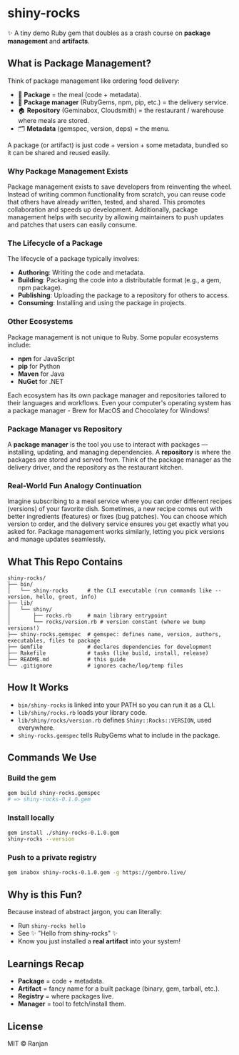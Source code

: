 # shiny-rocks

✨ A tiny demo Ruby gem that doubles as a crash course on **package management** and **artifacts**.

## What is Package Management?

Think of package management like ordering food delivery:
- 🍱 **Package** = the meal (code + metadata).
- 🛵 **Package manager** (RubyGems, npm, pip, etc.) = the delivery service.
- 🏠 **Repository** (Geminabox, Cloudsmith) = the restaurant / warehouse where meals are stored.
- 🗂️ **Metadata** (gemspec, version, deps) = the menu.

A package (or artifact) is just code + version + some metadata, bundled so it can be shared and reused easily.

### Why Package Management Exists

Package management exists to save developers from reinventing the wheel. Instead of writing common functionality from scratch, you can reuse code that others have already written, tested, and shared. This promotes collaboration and speeds up development. Additionally, package management helps with security by allowing maintainers to push updates and patches that users can easily consume.

### The Lifecycle of a Package

The lifecycle of a package typically involves:
- **Authoring**: Writing the code and metadata.
- **Building**: Packaging the code into a distributable format (e.g., a gem, npm package).
- **Publishing**: Uploading the package to a repository for others to access.
- **Consuming**: Installing and using the package in projects.

### Other Ecosystems

Package management is not unique to Ruby. Some popular ecosystems include:
- **npm** for JavaScript
- **pip** for Python
- **Maven** for Java
- **NuGet** for .NET

Each ecosystem has its own package manager and repositories tailored to their languages and workflows. Even your computer's operating system has a package manager - Brew for MacOS and Chocolatey for Windows!

### Package Manager vs Repository

A **package manager** is the tool you use to interact with packages — installing, updating, and managing dependencies. A **repository** is where the packages are stored and served from. Think of the package manager as the delivery driver, and the repository as the restaurant kitchen.

### Real-World Fun Analogy Continuation

Imagine subscribing to a meal service where you can order different recipes (versions) of your favorite dish. Sometimes, a new recipe comes out with better ingredients (features) or fixes (bug patches). You can choose which version to order, and the delivery service ensures you get exactly what you asked for. Package management works similarly, letting you pick versions and manage updates seamlessly.

## What This Repo Contains

```
shiny-rocks/
├── bin/
│   └── shiny-rocks      # the CLI executable (run commands like --version, hello, greet, info)
├── lib/
│   └── shiny/
│       ├── rocks.rb     # main library entrypoint
│       └── rocks/version.rb # version constant (where we bump versions!)
├── shiny-rocks.gemspec  # gemspec: defines name, version, authors, executables, files to package
├── Gemfile              # declares dependencies for development
├── Rakefile             # tasks (like build, install, release)
├── README.md            # this guide
└── .gitignore           # ignores cache/log/temp files
```

## How It Works

- `bin/shiny-rocks` is linked into your PATH so you can run it as a CLI.
- `lib/shiny/rocks.rb` loads your library code.
- `lib/shiny/rocks/version.rb` defines `Shiny::Rocks::VERSION`, used everywhere.
- `shiny-rocks.gemspec` tells RubyGems what to include in the package.

## Commands We Use

### Build the gem
```bash
gem build shiny-rocks.gemspec
# => shiny-rocks-0.1.0.gem
```

### Install locally
```bash
gem install ./shiny-rocks-0.1.0.gem
shiny-rocks --version
```

### Push to a private registry
```bash
gem inabox shiny-rocks-0.1.0.gem -g https://gembro.live/
```

## Why is this Fun?

Because instead of abstract jargon, you can literally:
- Run `shiny-rocks hello`
- See ✨ "Hello from shiny-rocks" ✨
- Know you just installed a **real artifact** into your system!

## Learnings Recap

- **Package** = code + metadata.
- **Artifact** = fancy name for a built package (binary, gem, tarball, etc.).
- **Registry** = where packages live.
- **Manager** = tool to fetch/install them.

## License

MIT © Ranjan
